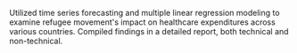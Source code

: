 Utilized time series forecasting and multiple linear regression modeling to examine refugee movement's impact on healthcare expenditures across various countries. Compiled findings in a detailed report, both technical and non-technical.
